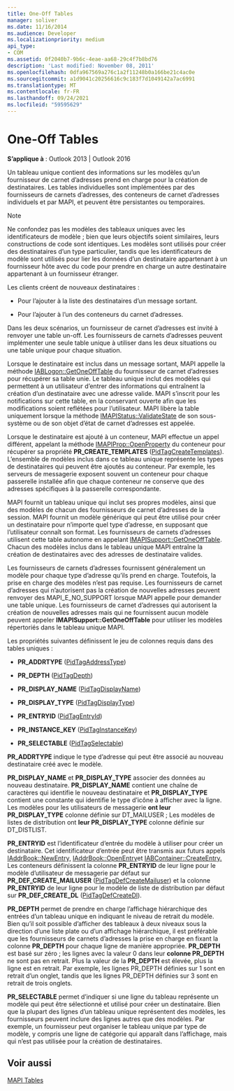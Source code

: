 ```yaml
---
title: One-Off Tables
manager: soliver
ms.date: 11/16/2014
ms.audience: Developer
ms.localizationpriority: medium
api_type:
- COM
ms.assetid: 0f2040b7-9b6c-4eae-aa68-29c4f7b8bd76
description: 'Last modified: November 08, 2011'
ms.openlocfilehash: 0dfa967569a276c1a2f11248b0a166be21c4ac0e
ms.sourcegitcommit: a1d9041c20256616c9c183f7d1049142a7ac6991
ms.translationtype: MT
ms.contentlocale: fr-FR
ms.lasthandoff: 09/24/2021
ms.locfileid: "59595629"
---
```

# <a name="one-off-tables"></a>One-Off Tables

**S’applique à** : Outlook 2013 | Outlook 2016 
  
Un tableau unique contient des informations sur les modèles qu’un fournisseur de carnet d’adresses prend en charge pour la création de destinataires. Les tables individuelles sont implémentées par des fournisseurs de carnets d’adresses, des conteneurs de carnet d’adresses individuels et par MAPI, et peuvent être persistantes ou temporaires. 
  
> [!NOTE]
> Ne confondez pas les modèles des tableaux uniques avec les identificateurs de modèle ; bien que leurs objectifs soient similaires, leurs constructions de code sont identiques. Les modèles sont utilisés pour créer des destinataires d’un type particulier, tandis que les identificateurs de modèle sont utilisés pour lier les données d’un destinataire appartenant à un fournisseur hôte avec du code pour prendre en charge un autre destinataire appartenant à un fournisseur étranger. 
  
Les clients créent de nouveaux destinataires :
  
- Pour l’ajouter à la liste des destinataires d’un message sortant.
    
- Pour l’ajouter à l’un des conteneurs du carnet d’adresses.
    
Dans les deux scénarios, un fournisseur de carnet d’adresses est invité à renvoyer une table un-off. Les fournisseurs de carnets d’adresses peuvent implémenter une seule table unique à utiliser dans les deux situations ou une table unique pour chaque situation. 
  
Lorsque le destinataire est inclus dans un message sortant, MAPI appelle la méthode [IABLogon::GetOneOffTable](iablogon-getoneofftable.md) du fournisseur de carnet d’adresses pour récupérer sa table unie. Le tableau unique inclut des modèles qui permettent à un utilisateur d’entrer des informations qui entraînent la création d’un destinataire avec une adresse valide. MAPI s’inscrit pour les notifications sur cette table, en la conservant ouverte afin que les modifications soient reflétées pour l’utilisateur. MAPI libère la table uniquement lorsque la méthode [IMAPIStatus::ValidateState](imapistatus-validatestate.md) de son sous-système ou de son objet d’état de carnet d’adresses est appelée. 
  
Lorsque le destinataire est ajouté à un conteneur, MAPI effectue un appel différent, appelant la méthode [IMAPIProp::OpenProperty](imapiprop-openproperty.md) du conteneur pour récupérer sa propriété **PR_CREATE_TEMPLATES** ([PidTagCreateTemplates](pidtagcreatetemplates-canonical-property.md)). L’ensemble de modèles inclus dans ce tableau unique représente les types de destinataires qui peuvent être ajoutés au conteneur. Par exemple, les serveurs de messagerie exposent souvent un conteneur pour chaque passerelle installée afin que chaque conteneur ne conserve que des adresses spécifiques à la passerelle correspondante.
  
MAPI fournit un tableau unique qui inclut ses propres modèles, ainsi que des modèles de chacun des fournisseurs de carnet d’adresses de la session. MAPI fournit un modèle générique qui peut être utilisé pour créer un destinataire pour n’importe quel type d’adresse, en supposant que l’utilisateur connaît son format. Les fournisseurs de carnets d’adresses utilisent cette table autonome en appelant [IMAPISupport::GetOneOffTable](imapisupport-getoneofftable.md). Chacun des modèles inclus dans le tableau unique MAPI entraîne la création de destinataires avec des adresses de destinataire valides.
  
Les fournisseurs de carnets d’adresses fournissent généralement un modèle pour chaque type d’adresse qu’ils prend en charge. Toutefois, la prise en charge des modèles n’est pas requise. Les fournisseurs de carnet d’adresses qui n’autorisent pas la création de nouvelles adresses peuvent renvoyer des MAPI_E_NO_SUPPORT lorsque MAPI appelle pour demander une table unique. Les fournisseurs de carnet d’adresses qui autorisent la création de nouvelles adresses mais qui ne fournissent aucun modèle peuvent appeler **IMAPISupport::GetOneOffTable** pour utiliser les modèles répertoriés dans le tableau unique MAPI. 
  
Les propriétés suivantes définissent le jeu de colonnes requis dans des tables uniques :
  
- **PR_ADDRTYPE** ([PidTagAddressType](pidtagaddresstype-canonical-property.md))
    
- **PR_DEPTH** ([PidTagDepth](pidtagdepth-canonical-property.md))
    
- **PR_DISPLAY_NAME** ([PidTagDisplayName](pidtagdisplayname-canonical-property.md))
    
- **PR_DISPLAY_TYPE** ([PidTagDisplayType](pidtagdisplaytype-canonical-property.md))
    
- **PR_ENTRYID** ([PidTagEntryId](pidtagentryid-canonical-property.md))
    
- **PR_INSTANCE_KEY** ([PidTagInstanceKey](pidtaginstancekey-canonical-property.md))
    
- **PR_SELECTABLE** ([PidTagSelectable](pidtagselectable-canonical-property.md))
    
 **PR_ADDRTYPE** indique le type d’adresse qui peut être associé au nouveau destinataire créé avec le modèle. 
  
 **PR_DISPLAY_NAME** et **PR_DISPLAY_TYPE** associer des données au nouveau destinataire. **PR_DISPLAY_NAME** contient une chaîne de caractères qui identifie le nouveau destinataire et **PR_DISPLAY_TYPE** contient une constante qui identifie le type d’icône à afficher avec la ligne. Les modèles pour les utilisateurs de messagerie **ont leur PR_DISPLAY_TYPE** colonne définie sur DT_MAILUSER ; Les modèles de listes de distribution ont **leur PR_DISPLAY_TYPE** colonne définie sur DT_DISTLIST. 
  
 **PR_ENTRYID** est l’identificateur d’entrée du modèle à utiliser pour créer un destinataire. Cet identificateur d’entrée peut être transmis aux futurs appels [IAddrBook::NewEntry,](iaddrbook-newentry.md) [IAddrBook::OpenEntry](iaddrbook-openentry.md)et [IABContainer::CreateEntry.](iabcontainer-createentry.md) Les conteneurs définissent la colonne **PR_ENTRYID** de leur ligne pour le modèle d’utilisateur de messagerie par défaut sur **PR_DEF_CREATE_MAILUSER** ([PidTagDefCreateMailuser](pidtagdefcreatemailuser-canonical-property.md)) et la colonne **PR_ENTRYID** de leur ligne pour le modèle de liste de distribution par défaut sur **PR_DEF_CREATE_DL** ([PidTagDefCreateDl](pidtagdefcreatedl-canonical-property.md)). 
  
 **PR_DEPTH** permet de prendre en charge l’affichage hiérarchique des entrées d’un tableau unique en indiquant le niveau de retrait du modèle. Bien qu’il soit possible d’afficher des tableaux à deux niveaux sous la direction d’une liste plate ou d’un affichage hiérarchique, il est préférable que les fournisseurs de carnets d’adresses la prise en charge en fixant la colonne **PR_DEPTH** pour chaque ligne de manière appropriée. **PR_DEPTH** est basé sur zéro ; les lignes avec la valeur 0 dans leur **colonne PR_DEPTH** ne sont pas en retrait. Plus la valeur de la **PR_DEPTH** est élevée, plus la ligne est en retrait. Par exemple, les  lignes PR_DEPTH définies sur 1 sont en retrait  d’un onglet, tandis que les lignes PR_DEPTH définies sur 3 sont en retrait de trois onglets. 
  
 **PR_SELECTABLE** permet d’indiquer si une ligne du tableau représente un modèle qui peut être sélectionné et utilisé pour créer un destinataire. Bien que la plupart des lignes d’un tableau unique représentent des modèles, les fournisseurs peuvent inclure des lignes autres que des modèles. Par exemple, un fournisseur peut organiser le tableau unique par type de modèle, y compris une ligne de catégorie qui apparaît dans l’affichage, mais qui n’est pas utilisée pour la création de destinataires. 
  
## <a name="see-also"></a>Voir aussi



[MAPI Tables](mapi-tables.md)

